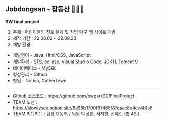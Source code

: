 ## Jobdongsan - 잡동산 🧑👧🎈
**SW final project**

1. 주제 : 어린이들의 진로 설계 및 직업 탐구 웹 사이트 개발
2. 제작 기간 : 22.08.03 ~ 22.09.23
3. 개발 환경 :
* 개발언어 - Java, Html/CSS, JavaScript
* 개발환경 - STS, eclipse, Visual Studio Code, JDK11, Tomcat 9
* 데이터베이스 - MySQL
* 형상관리 - Github
* 협업 - Notion, GatherTown

<hr/>

* Github 소스코드 : https://github.com/swpark30/FinalProject
* TEAM 노션 : https://slowlyseo.notion.site/8a95b1700f67465f87caac8e4ec4b1a8
* TEAM 키득키득 : 팀장 채동혁 / 팀원 박상완, 서지현, 신예린 (총 4인)
